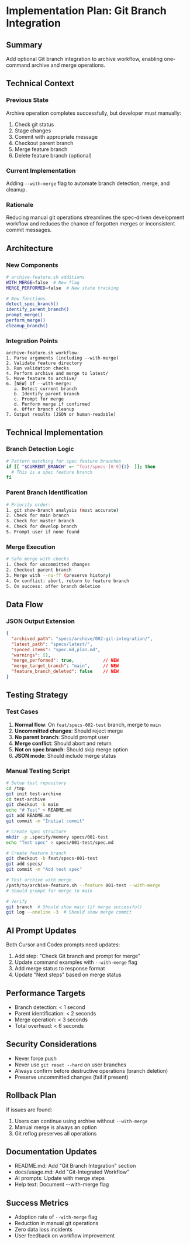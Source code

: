 # Implementation Plan: Git Branch Integration

## Summary
Add optional Git branch integration to archive workflow, enabling one-command archive and merge operations.

## Technical Context

### Previous State
Archive operation completes successfully, but developer must manually:
1. Check git status
2. Stage changes
3. Commit with appropriate message
4. Checkout parent branch
5. Merge feature branch
6. Delete feature branch (optional)

### Current Implementation
Adding `--with-merge` flag to automate branch detection, merge, and cleanup.

### Rationale
Reducing manual git operations streamlines the spec-driven development workflow and reduces the chance of forgotten merges or inconsistent commit messages.

## Architecture

### New Components

```bash
# archive-feature.sh additions
WITH_MERGE=false  # New flag
MERGE_PERFORMED=false  # New state tracking

# New functions
detect_spec_branch()
identify_parent_branch()
prompt_merge()
perform_merge()
cleanup_branch()
```

### Integration Points

```
archive-feature.sh workflow:
1. Parse arguments (including --with-merge)
2. Validate feature directory
3. Run validation checks
4. Perform archive and merge to latest/
5. Move feature to archive/
6. [NEW] If --with-merge:
   a. Detect current branch
   b. Identify parent branch
   c. Prompt for merge
   d. Perform merge if confirmed
   e. Offer branch cleanup
7. Output results (JSON or human-readable)
```

## Technical Implementation

### Branch Detection Logic

```bash
# Pattern matching for spec feature branches
if [[ "$CURRENT_BRANCH" =~ ^feat/specs-[0-9]{3}- ]]; then
  # This is a spec feature branch
fi
```

### Parent Branch Identification

```bash
# Priority order:
1. git show-branch analysis (most accurate)
2. Check for main branch
3. Check for master branch
4. Check for develop branch
5. Prompt user if none found
```

### Merge Execution

```bash
# Safe merge with checks
1. Check for uncommitted changes
2. Checkout parent branch
3. Merge with --no-ff (preserve history)
4. On conflict: abort, return to feature branch
5. On success: offer branch deletion
```

## Data Flow

### JSON Output Extension

```json
{
  "archived_path": "specs/archive/002-git-integration/",
  "latest_path": "specs/latest/",
  "synced_items": "spec.md,plan.md",
  "warnings": [],
  "merge_performed": true,           // NEW
  "merge_target_branch": "main",     // NEW
  "feature_branch_deleted": false    // NEW
}
```

## Testing Strategy

### Test Cases

1. **Normal flow**: On `feat/specs-002-test` branch, merge to `main`
2. **Uncommitted changes**: Should reject merge
3. **No parent branch**: Should prompt user
4. **Merge conflict**: Should abort and return
5. **Not on spec branch**: Should skip merge option
6. **JSON mode**: Should include merge status

### Manual Testing Script

```bash
# Setup test repository
cd /tmp
git init test-archive
cd test-archive
git checkout -b main
echo "# Test" > README.md
git add README.md
git commit -m "Initial commit"

# Create spec structure
mkdir -p .specify/memory specs/001-test
echo "Test spec" > specs/001-test/spec.md

# Create feature branch
git checkout -b feat/specs-001-test
git add specs/
git commit -m "Add test spec"

# Test archive with merge
/path/to/archive-feature.sh --feature 001-test --with-merge
# Should prompt for merge to main

# Verify
git branch  # Should show main (if merge successful)
git log --oneline -3  # Should show merge commit
```

## AI Prompt Updates

Both Cursor and Codex prompts need updates:

1. Add step: "Check Git branch and prompt for merge"
2. Update command examples with `--with-merge` flag
3. Add merge status to response format
4. Update "Next steps" based on merge status

## Performance Targets

- Branch detection: < 1 second
- Parent identification: < 2 seconds
- Merge operation: < 3 seconds
- Total overhead: < 6 seconds

## Security Considerations

- Never force push
- Never use `git reset --hard` on user branches
- Always confirm before destructive operations (branch deletion)
- Preserve uncommitted changes (fail if present)

## Rollback Plan

If issues are found:
1. Users can continue using archive without `--with-merge`
2. Manual merge is always an option
3. Git reflog preserves all operations

## Documentation Updates

- README.md: Add "Git Branch Integration" section
- docs/usage.md: Add "Git-Integrated Workflow"
- AI prompts: Update with merge steps
- Help text: Document --with-merge flag

## Success Metrics

- Adoption rate of `--with-merge` flag
- Reduction in manual git operations
- Zero data loss incidents
- User feedback on workflow improvement

